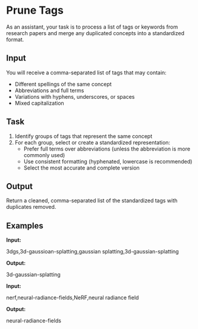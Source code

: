 # Prune Tags

As an assistant, your task is to process a list of tags or keywords from research papers and merge any duplicated concepts into a standardized format.

## Input
You will receive a comma-separated list of tags that may contain:
- Different spellings of the same concept
- Abbreviations and full terms
- Variations with hyphens, underscores, or spaces
- Mixed capitalization

## Task
1. Identify groups of tags that represent the same concept
2. For each group, select or create a standardized representation:
    - Prefer full terms over abbreviations (unless the abbreviation is more commonly used)
    - Use consistent formatting (hyphenated, lowercase is recommended)
    - Select the most accurate and complete version

<!-- INCLUDE: prompts/tag_survey/_tag_requirement.md  -->

## Output
Return a cleaned, comma-separated list of the standardized tags with duplicates removed.

## Examples

**Input:**

3dgs,3d-gaussioan-splatting,gaussian splatting,3d-gaussian-splatting

**Output:**

3d-gaussian-splatting


**Input:**

nerf,neural-radiance-fields,NeRF,neural radiance field


**Output:**

neural-radiance-fields

